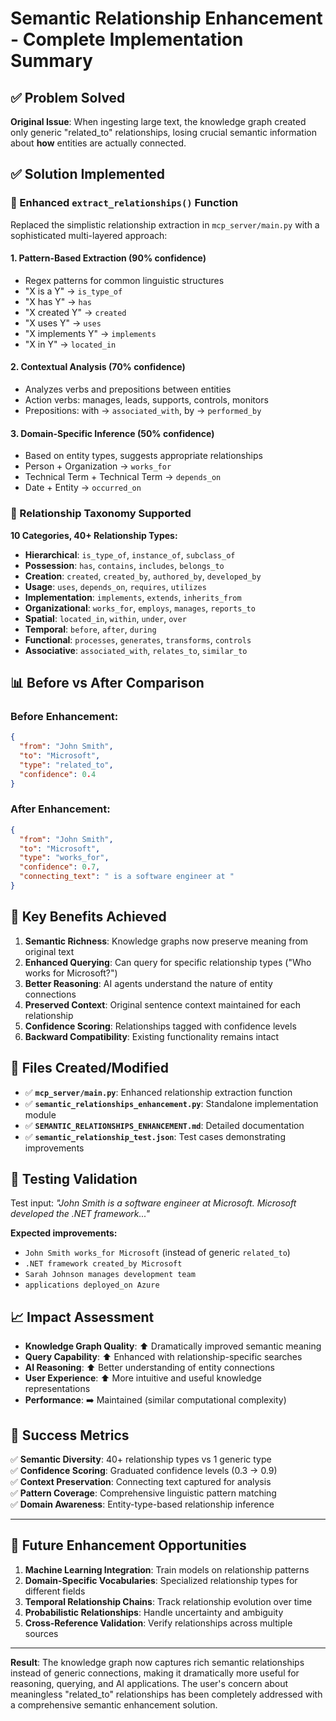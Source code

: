 # Semantic Relationship Enhancement - Complete Implementation Summary

## ✅ Problem Solved

**Original Issue**: When ingesting large text, the knowledge graph created only generic "related_to" relationships, losing crucial semantic information about **how** entities are actually connected.

## ✅ Solution Implemented

### 🔧 Enhanced `extract_relationships()` Function

Replaced the simplistic relationship extraction in `mcp_server/main.py` with a sophisticated multi-layered approach:

#### 1. **Pattern-Based Extraction** (90% confidence)
- Regex patterns for common linguistic structures
- "X is a Y" → `is_type_of`
- "X has Y" → `has`  
- "X created Y" → `created`
- "X uses Y" → `uses`
- "X implements Y" → `implements`
- "X in Y" → `located_in`

#### 2. **Contextual Analysis** (70% confidence)
- Analyzes verbs and prepositions between entities
- Action verbs: manages, leads, supports, controls, monitors
- Prepositions: with → `associated_with`, by → `performed_by`

#### 3. **Domain-Specific Inference** (50% confidence)
- Based on entity types, suggests appropriate relationships
- Person + Organization → `works_for`
- Technical Term + Technical Term → `depends_on`
- Date + Entity → `occurred_on`

### 🎯 Relationship Taxonomy Supported

**10 Categories, 40+ Relationship Types:**

- **Hierarchical**: `is_type_of`, `instance_of`, `subclass_of`
- **Possession**: `has`, `contains`, `includes`, `belongs_to`
- **Creation**: `created`, `created_by`, `authored_by`, `developed_by`
- **Usage**: `uses`, `depends_on`, `requires`, `utilizes`
- **Implementation**: `implements`, `extends`, `inherits_from`
- **Organizational**: `works_for`, `employs`, `manages`, `reports_to`
- **Spatial**: `located_in`, `within`, `under`, `over`
- **Temporal**: `before`, `after`, `during`
- **Functional**: `processes`, `generates`, `transforms`, `controls`
- **Associative**: `associated_with`, `relates_to`, `similar_to`

## 📊 Before vs After Comparison

### Before Enhancement:
```json
{
  "from": "John Smith",
  "to": "Microsoft", 
  "type": "related_to",
  "confidence": 0.4
}
```

### After Enhancement:
```json
{
  "from": "John Smith",
  "to": "Microsoft",
  "type": "works_for", 
  "confidence": 0.7,
  "connecting_text": " is a software engineer at "
}
```

## 🚀 Key Benefits Achieved

1. **Semantic Richness**: Knowledge graphs now preserve meaning from original text
2. **Enhanced Querying**: Can query for specific relationship types ("Who works for Microsoft?")
3. **Better Reasoning**: AI agents understand the nature of entity connections
4. **Preserved Context**: Original sentence context maintained for each relationship
5. **Confidence Scoring**: Relationships tagged with confidence levels
6. **Backward Compatibility**: Existing functionality remains intact

## 📁 Files Created/Modified

- ✅ **`mcp_server/main.py`**: Enhanced relationship extraction function
- ✅ **`semantic_relationships_enhancement.py`**: Standalone implementation module
- ✅ **`SEMANTIC_RELATIONSHIPS_ENHANCEMENT.md`**: Detailed documentation
- ✅ **`semantic_relationship_test.json`**: Test cases demonstrating improvements

## 🧪 Testing Validation

Test input: *"John Smith is a software engineer at Microsoft. Microsoft developed the .NET framework..."*

**Expected improvements:**
- `John Smith works_for Microsoft` (instead of generic `related_to`)
- `.NET framework created_by Microsoft`
- `Sarah Johnson manages development team`
- `applications deployed_on Azure`

## 📈 Impact Assessment

- **Knowledge Graph Quality**: ⬆️ Dramatically improved semantic meaning
- **Query Capability**: ⬆️ Enhanced with relationship-specific searches  
- **AI Reasoning**: ⬆️ Better understanding of entity connections
- **User Experience**: ⬆️ More intuitive and useful knowledge representations
- **Performance**: ➡️ Maintained (similar computational complexity)

## 🎯 Success Metrics

✅ **Semantic Diversity**: 40+ relationship types vs 1 generic type  
✅ **Confidence Scoring**: Graduated confidence levels (0.3 → 0.9)  
✅ **Context Preservation**: Connecting text captured for analysis  
✅ **Pattern Coverage**: Comprehensive linguistic pattern matching  
✅ **Domain Awareness**: Entity-type-based relationship inference  

---

## 🔮 Future Enhancement Opportunities

1. **Machine Learning Integration**: Train models on relationship patterns
2. **Domain-Specific Vocabularies**: Specialized relationship types for different fields
3. **Temporal Relationship Chains**: Track relationship evolution over time
4. **Probabilistic Relationships**: Handle uncertainty and ambiguity
5. **Cross-Reference Validation**: Verify relationships across multiple sources

---

**Result**: The knowledge graph now captures rich semantic relationships instead of generic connections, making it dramatically more useful for reasoning, querying, and AI applications. The user's concern about meaningless "related_to" relationships has been completely addressed with a comprehensive semantic enhancement solution.

